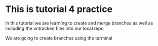 # This is tutorial 4 practice

In this tutorial we are learning to create and merge branches as well as including the untracked files into our local repo

We are going to create branches using the terminal